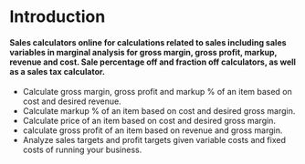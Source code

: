 # Introduction
#### Sales calculators online for calculations related to sales including sales variables in marginal analysis for gross margin, gross profit, markup, revenue and cost. Sale percentage off and fraction off calculators, as well as a sales tax calculator.
- Calculate gross margin, gross profit and markup % of an item based on cost and desired revenue.
- Calculate markup % of an item based on cost and desired gross margin.
- Calculate price of an item based on cost and desired gross margin.
- calculate gross profit of an item based on revenue and gross margin.
- Analyze sales targets and profit targets given variable costs and fixed costs of running your business.


